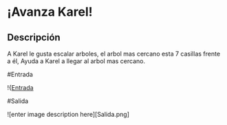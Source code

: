 # ¡Avanza Karel!

## Descripción

A Karel le gusta escalar arboles, el arbol mas cercano esta 7 casillas frente a él,
Ayuda a Karel a llegar al arbol mas cercano.

#Entrada

!{[Entrada](entrada.png)

#Salida

![enter image description here][Salida.png]

